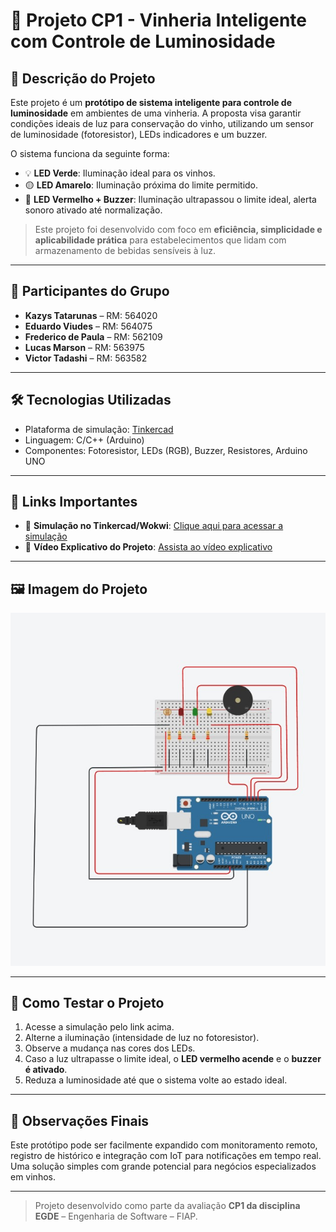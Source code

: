 # 🍷 Projeto CP1 - Vinheria Inteligente com Controle de Luminosidade

## 🌟 Descrição do Projeto

Este projeto é um **protótipo de sistema inteligente para controle de luminosidade** em ambientes de uma vinheria. A proposta visa garantir condições ideais de luz para conservação do vinho, utilizando um sensor de luminosidade (fotoresistor), LEDs indicadores e um buzzer.

O sistema funciona da seguinte forma:

- 💡 **LED Verde**: Iluminação ideal para os vinhos.  
- 🟡 **LED Amarelo**: Iluminação próxima do limite permitido.  
- 🔴 **LED Vermelho + Buzzer**: Iluminação ultrapassou o limite ideal, alerta sonoro ativado até normalização.

> Este projeto foi desenvolvido com foco em **eficiência, simplicidade e aplicabilidade prática** para estabelecimentos que lidam com armazenamento de bebidas sensíveis à luz.

---

## 👥 Participantes do Grupo

- **Kazys Tatarunas** – RM: 564020  
- **Eduardo Viudes** – RM: 564075  
- **Frederico de Paula** – RM: 562109  
- **Lucas Marson** – RM: 563975  
- **Victor Tadashi** – RM: 563582  

---

## 🛠️ Tecnologias Utilizadas

- Plataforma de simulação: [Tinkercad](https://www.tinkercad.com)
- Linguagem: C/C++ (Arduino)
- Componentes: Fotoresistor, LEDs (RGB), Buzzer, Resistores, Arduino UNO

---

## 📎 Links Importantes

- 🔗 **Simulação no Tinkercad/Wokwi**: [Clique aqui para acessar a simulação](https://www.tinkercad.com/things/aKsW1wEX5Pg-terrific-fulffy-leelo)  
- 🎥 **Vídeo Explicativo do Projeto**: [Assista ao vídeo explicativo](https://youtu.be/EZwBK6Q6pzQ?si=i4aHPt71DX2vICTA)  

---

## 🖼️ Imagem do Projeto

![Imagem do projeto no Tinkercad](./images/arduino_cp1.jpeg)

---

## 🚀 Como Testar o Projeto

1. Acesse a simulação pelo link acima.  
2. Alterne a iluminação (intensidade de luz no fotoresistor).  
3. Observe a mudança nas cores dos LEDs.  
4. Caso a luz ultrapasse o limite ideal, o **LED vermelho acende** e o **buzzer é ativado**.  
5. Reduza a luminosidade até que o sistema volte ao estado ideal.

---

## 📌 Observações Finais

Este protótipo pode ser facilmente expandido com monitoramento remoto, registro de histórico e integração com IoT para notificações em tempo real. Uma solução simples com grande potencial para negócios especializados em vinhos.

---

> Projeto desenvolvido como parte da avaliação **CP1 da disciplina EGDE** – Engenharia de Software – FIAP.
